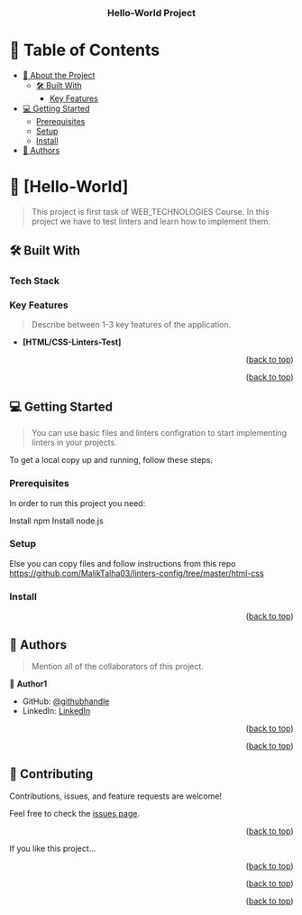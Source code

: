 <a name="readme-top"></a>

<!--
!!! IMPORTANT !!!
This README is an example of how you could professionally present your codebase. 
Writing documentation is a crucial part of your work as a professional software developer and cannot be ignored. 

You should modify this file to match your project and remove sections that don't apply.

REQUIRED SECTIONS:
- Table of Contents
- About the Project
  - Built With
  - Live Demo
- Getting Started
- Authors
- Future Features
- Contributing
- Show your support
- Acknowledgements
- License

OPTIONAL SECTIONS:
- FAQ

After you're finished please remove all the comments and instructions!

For more information on the importance of a professional README for your repositories: https://github.com/microverseinc/curriculum-transversal-skills/blob/main/documentation/articles/readme_best_practices.md
-->

<div align="center">
  <!-- You are encouraged to replace this logo with your own! Otherwise you can also remove it. -->
  <br/>

  <h3><b>Hello-World Project</b></h3>

</div>

<!-- TABLE OF CONTENTS -->

# 📗 Table of Contents

- [📖 About the Project](#about-project)
  - [🛠 Built With](#built-with)
    - [Key Features](#key-features)
- [💻 Getting Started](#getting-started)
  - [Prerequisites](#prerequisites)
  - [Setup](#setup)
  - [Install](#install)
- [👥 Authors](#authors)

<!-- PROJECT DESCRIPTION -->

# 📖 [Hello-World] <a name="Hello-World"></a>

> This project is first task of WEB_TECHNOLOGIES Course. In this project we have to test linters and learn how to implement them.



## 🛠 Built With <a name="built-with"></a>

### Tech Stack <a name="tech-stack"></a>



### Key Features <a name="key-features"></a>

> Describe between 1-3 key features of the application.

- **[HTML/CSS-Linters-Test]**

<p align="right">(<a href="#readme-top">back to top</a>)</p>

<!-- LIVE DEMO -->



<p align="right">(<a href="#readme-top">back to top</a>)</p>

<!-- GETTING STARTED -->

## 💻 Getting Started <a name="getting-started"></a>

> You can use basic files and linters configration to start implementing linters in your projects.

To get a local copy up and running, follow these steps.

### Prerequisites

In order to run this project you need:

Install npm
Install node.js


### Setup

Else you can copy files and follow instructions from this repo
https://github.com/MalikTalha03/linters-config/tree/master/html-css


<!--
Example commands:

```sh
  cd my-folder
  git clone git@github.com:myaccount/my-project.git
```
--->

### Install


<!--
Example command:

```sh
  cd my-project
  gem install
```
--->





<!--
Example command:

```sh
  rails server
```
--->





<p align="right">(<a href="#readme-top">back to top</a>)</p>

<!-- AUTHORS -->

## 👥 Authors <a name="authors"></a>

> Mention all of the collaborators of this project.

👤 **Author1**

- GitHub: [@githubhandle](https://github.com/MalikTalha03)
- LinkedIn: [LinkedIn](https://linkedin.com/in/vatalha03)



<p align="right">(<a href="#readme-top">back to top</a>)</p>

<!-- FUTURE FEATURES -->



<p align="right">(<a href="#readme-top">back to top</a>)</p>

<!-- CONTRIBUTING -->

## 🤝 Contributing <a name="contributing"></a>

Contributions, issues, and feature requests are welcome!

Feel free to check the [issues page](../../issues/).

<p align="right">(<a href="#readme-top">back to top</a>)</p>

<!-- SUPPORT -->


> 

If you like this project...

<p align="right">(<a href="#readme-top">back to top</a>)</p>

<!-- ACKNOWLEDGEMENTS -->



<p align="right">(<a href="#readme-top">back to top</a>)</p>

<!-- FAQ (optional) -->



<p align="right">(<a href="#readme-top">back to top</a>)</p>